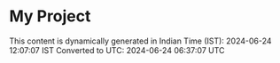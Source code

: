 # My Project

This content is dynamically generated in Indian Time (IST): 2024-06-24 12:07:07 IST
Converted to UTC: 2024-06-24 06:37:07 UTC
